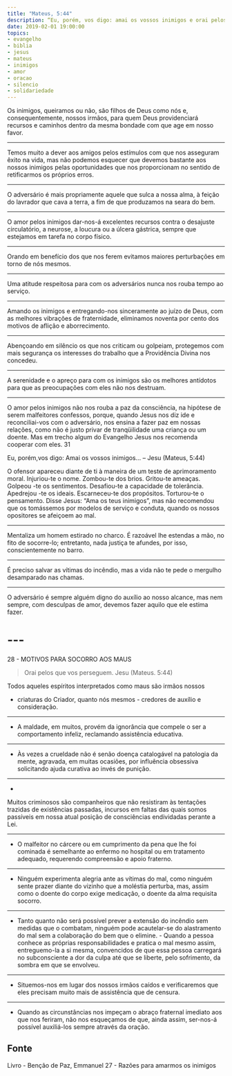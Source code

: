 ```yaml
---
title: "Mateus, 5:44"
description: “Eu, porém, vos digo: amai os vossos inimigos e orai pelos que vos perseguem...” - Jesus
date: 2019-02-01 19:00:00
topics: 
- evangelho
- biblia
- jesus
- mateus
- inimigos
- amor
- oracao
- silencio
- solidariedade
---
```


Os inimigos, queiramos ou não, são filhos de Deus como nós e, consequentemente,
nossos irmãos, para quem Deus providenciará recursos e caminhos dentro da mesma
bondade com que age em nosso favor. 

***

Temos muito a dever aos amigos pelos estímulos com que nos asseguram êxito na
vida, mas não podemos esquecer que devemos bastante aos nossos inimigos pelas
oportunidades que nos proporcionam no sentido de retificarmos os próprios erros. 

***

O adversário é mais propriamente aquele que sulca a nossa alma, à feição do
lavrador que cava a terra, a fim de que produzamos na seara do bem. 

***

O amor pelos inimigos dar-nos-á excelentes recursos contra o desajuste
circulatório, a neurose, a loucura ou a úlcera gástrica, sempre que estejamos em
tarefa no corpo físico. 

***

Orando em benefício dos que nos ferem evitamos maiores perturbações em torno de
nós mesmos. 

***

Uma atitude respeitosa para com os adversários nunca nos rouba tempo ao serviço.

***

Amando os inimigos e entregando-nos sinceramente ao juízo de Deus, com as
melhores vibrações de fraternidade, eliminamos noventa por cento dos motivos de
aflição e aborrecimento. 

***

Abençoando em silêncio os que nos criticam ou golpeiam, protegemos com mais
segurança os interesses do trabalho que a Providência Divina nos concedeu. 

***

A serenidade e o apreço para com os inimigos são os melhores antídotos para que
as preocupações com eles não nos destruam. 

***

O amor pelos inimigos não nos rouba a paz da consciência, na hipótese de serem
malfeitores confessos, porque, quando Jesus nos diz ide e reconciliai-vos com o
adversário, nos ensina a fazer paz em nossas relações, como não é justo privar
de tranqüilidade uma criança ou um doente. Mas em trecho algum do Evangelho
Jesus nos recomenda cooperar com eles.  31






Eu, porém,vos digo: Amai os vossos inimigos...  – Jesu (Mateus, 5:44)

O ofensor apareceu diante de ti à maneira de um teste de aprimoramento
moral.  Injuriou-te o nome.  Zombou-te dos brios.  Gritou-te ameaças.
Golpeou -te os sentimentos.  Desafiou-te a capacidade de tolerância.
Apedrejou -te os ideais.  Escarneceu-te dos propósitos.  Torturou-te o
pensamento.  Disse Jesus: “Ama os teus inimigos”, mas não recomendou
que os tomássemos por modelos de serviço e conduta, quando os nossos
opositores se afeiçoem ao mal. 

***

Mentaliza um homem estirado
no charco. É razoável lhe estendas a mão, no fito de socorre-lo;
entretanto, nada justiça te afundes, por isso, conscientemente no barro.

***

É preciso salvar as vítimas do incêndio, mas a vida não te pede
o mergulho desamparado nas chamas. 

***

O adversário é sempre alguém digno do auxílio ao nosso alcance, mas nem sempre,
com desculpas de amor, devemos fazer aquilo que ele estima fazer.


# ---


28 - MOTIVOS PARA SOCORRO AOS MAUS 

> Orai pelos que vos perseguem. Jesu (Mateus. 5:44)


Todos aqueles espíritos interpretados como maus são irmãos nossos
- criaturas do Criador, quanto nós mesmos - credores de auxílio e
consideração. 

***

- A maldade, em muitos, provém da ignorância que
compele o ser a comportamento infeliz, reclamando assistência educativa.

***

- Às vezes a crueldade não é senão doença catalogável na
patologia da mente, agravada, em muitas ocasiões, por influência
obsessiva solicitando ajuda curativa ao invés de punição. 

***

-
Muitos criminosos são companheiros que não resistiram às tentações
trazidas de existências passadas, incursos em faltas das quais somos
passíveis em nossa atual posição de consciências endividadas
perante a Lei. 

***

- O malfeitor no cárcere ou em cumprimento da
pena que lhe foi cominada é semelhante ao enfermo no hospital ou em
tratamento adequado, requerendo compreensão e apoio fraterno. 

***


- Ninguém experimenta alegria ante as vítimas do mal, como ninguém
sente prazer diante do vizinho que a moléstia perturba, mas, assim como
o doente do corpo exige medicação, o doente da alma requisita socorro.

***

- Tanto quanto não será possível prever a extensão do incêndio
sem medidas que o combatam, ninguém pode acautelar-se do alastramento
do mal sem a colaboração do bem que o elimine.  - Quando a pessoa
conhece as próprias responsabilidades e pratica o mal mesmo assim,
entreguemo-la a si mesma, convencidos de que essa pessoa carregará
no subconsciente a dor da culpa até que se liberte, pelo sofrimento,
da sombra em que se envolveu.


***

- Situemos-nos em lugar dos nossos irmãos caídos e verificaremos
que eles precisam muito mais de assistência que de censura. 

***

- Quando as circunstâncias nos impeçam o abraço fraternal imediato aos
que nos feriram, não nos esqueçamos de que, ainda assim, ser-nos-á
possível auxiliá-los sempre através da oração.


## Fonte
Livro - Benção de Paz, Emmanuel
27 - Razões para amarmos os inimigos 

